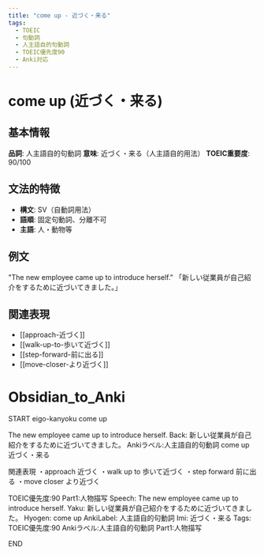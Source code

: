 ```yaml
---
title: "come up - 近づく・来る"
tags:
  - TOEIC
  - 句動詞
  - 人主語自的句動詞
  - TOEIC優先度90
  - Anki対応
---
```


# come up (近づく・来る)

## 基本情報
**品詞**: 人主語自的句動詞
**意味**: 近づく・来る（人主語自的用法）
**TOEIC重要度**: 90/100

## 文法的特徴
- **構文**: SV（自動詞用法）
- **語順**: 固定句動詞、分離不可
- **主語**: 人・動物等

## 例文
"The new employee came up to introduce herself."
「新しい従業員が自己紹介をするために近づいてきました。」

## 関連表現
- [[approach-近づく]]
- [[walk-up-to-歩いて近づく]]
- [[step-forward-前に出る]]
- [[move-closer-より近づく]]

# Obsidian_to_Anki
START
eigo-kanyoku
come up

The new employee came up to introduce herself.
Back: 
新しい従業員が自己紹介をするために近づいてきました。
Ankiラベル:人主語自的句動詞
come up
近づく・来る

関連表現
・approach 近づく
・walk up to 歩いて近づく
・step forward 前に出る
・move closer より近づく

TOEIC優先度:90
Part1:人物描写
Speech: The new employee came up to introduce herself.
Yaku: 新しい従業員が自己紹介をするために近づいてきました。
Hyogen: come up
AnkiLabel: 人主語自的句動詞
Imi: 近づく・来る
Tags: TOEIC優先度:90 Ankiラベル:人主語自的句動詞 Part1:人物描写
<!--ID: 1753055699964-->
END 